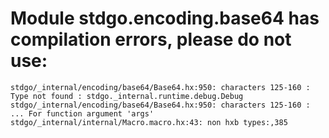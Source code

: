 # Module stdgo.encoding.base64 has compilation errors, please do not use:
```
stdgo/_internal/encoding/base64/Base64.hx:950: characters 125-160 : Type not found : stdgo._internal.runtime.debug.Debug
stdgo/_internal/encoding/base64/Base64.hx:950: characters 125-160 : ... For function argument 'args'
stdgo/_internal/internal/Macro.macro.hx:43: non hxb types:,385

```

